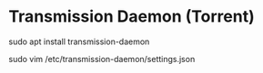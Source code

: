 # Transmission Daemon (Torrent)

sudo apt install transmission-daemon

sudo vim /etc/transmission-daemon/settings.json
